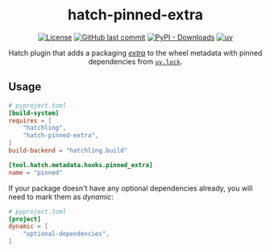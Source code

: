 <div align="center">

<h1>hatch-pinned-extra</h1>

[![License][license-badge]][license]
[![GitHub last commit][commits-latest-badge]][commits-latest]
[![PyPI - Downloads][pypi-downloads-badge]][pypi-downloads]
[![uv][uv-badge]][uv]

Hatch plugin that adds a packaging [_extra_][extras] to the wheel metadata with pinned dependencies from [`uv.lock`][uvlock].

</div>

## Usage

```toml
# pyproject.toml
[build-system]
requires = [
    "hatchling",
    "hatch-pinned-extra",
]
build-backend = "hatchling.build"

[tool.hatch.metadata.hooks.pinned_extra]
name = "pinned"
```

If your package doesn't have any optional dependencies already, you will need to mark them as _dynamic_:

```toml
# pyproject.toml
[project]
dynamic = [
    "optional-dependencies",
]
```

[license]: https://pypi.python.org/pypi/hatch-pinned-extra
[license-badge]: https://img.shields.io/pypi/l/hatch-pinned-extra.svg

[commits-latest-badge]: https://img.shields.io/github/last-commit/edgarrmondragon/hatch-pinned-extra
[commits-latest]: https://github.com/edgarrmondragon/hatch-pinned-extra/commit/main

[pypi-downloads-badge]: https://img.shields.io/pypi/dm/hatch-pinned-extra
[pypi-downloads]: https://pypi.python.org/pypi/hatch-pinned-extra

[uv-badge]: https://img.shields.io/endpoint?url=https://raw.githubusercontent.com/astral-sh/uv/main/assets/badge/v0.json
[uv]: https://github.com/astral-sh/uv

[extras]: https://packaging.python.org/en/latest/specifications/core-metadata/#provides-extra-multiple-use
[uvlock]: https://github.com/astral-sh/uv
